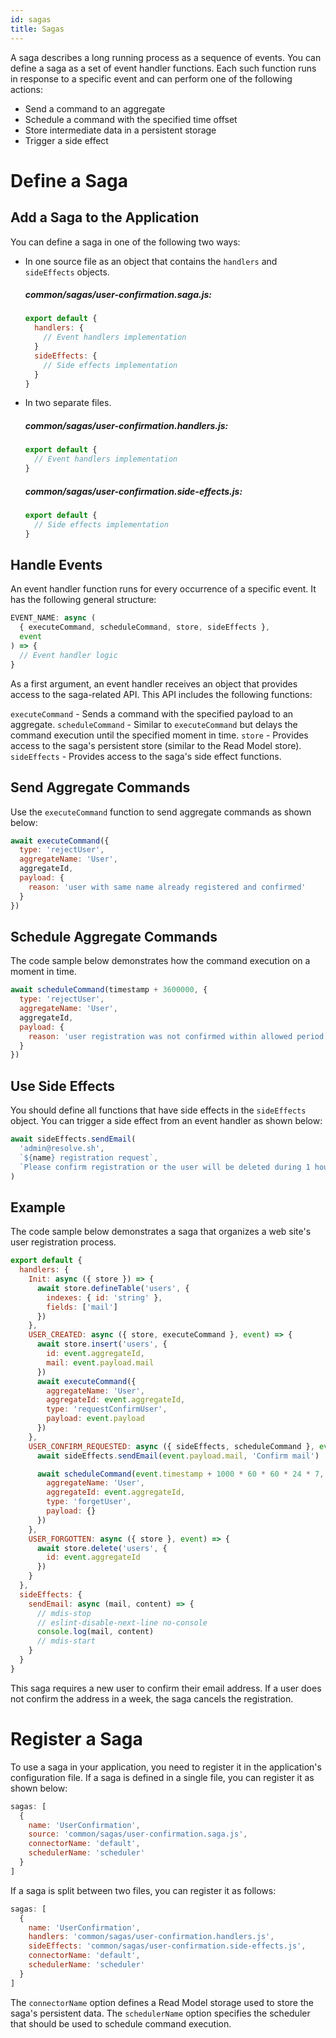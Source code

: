 ```yaml
---
id: sagas
title: Sagas
---
```


A saga describes a long running process as a sequence of events. You can define a saga as a set of event handler functions. Each such function runs in response to a specific event and can perform one of the following actions:

- Send a command to an aggregate
- Schedule a command with the specified time offset
- Store intermediate data in a persistent storage
- Trigger a side effect

# Define a Saga

## Add a Saga to the Application

You can define a saga in one of the following two ways:

- In one source file as an object that contains the `handlers` and `sideEffects` objects.

  ##### common/sagas/user-confirmation.saga.js:

  ```js
  export default {
    handlers: {
      // Event handlers implementation
    }
    sideEffects: {
      // Side effects implementation
    }
  }
  ```

- In two separate files.

  ##### common/sagas/user-confirmation.handlers.js:

  ```js
  export default {
    // Event handlers implementation
  }
  ```

  ##### common/sagas/user-confirmation.side-effects.js:

  ```js
  export default {
    // Side effects implementation
  }
  ```

## Handle Events

An event handler function runs for every occurrence of a specific event. It has the following general structure:

```js
EVENT_NAME: async (
  { executeCommand, scheduleCommand, store, sideEffects },
  event
) => {
  // Event handler logic
}
```

As a first argument, an event handler receives an object that provides access to the saga-related API. This API includes the following functions:

`executeCommand` - Sends a command with the specified payload to an aggregate.
`scheduleCommand` - Similar to `executeCommand` but delays the command execution until the specified moment in time.
`store` - Provides access to the saga's persistent store (similar to the Read Model store).
`sideEffects` - Provides access to the saga's side effect functions.

## Send Aggregate Commands

Use the `executeCommand` function to send aggregate commands as shown below:

```js
await executeCommand({
  type: 'rejectUser',
  aggregateName: 'User',
  aggregateId,
  payload: {
    reason: 'user with same name already registered and confirmed'
  }
})
```

## Schedule Aggregate Commands

The code sample below demonstrates how the command execution on a moment in time.

```js
await scheduleCommand(timestamp + 3600000, {
  type: 'rejectUser',
  aggregateName: 'User',
  aggregateId,
  payload: {
    reason: 'user registration was not confirmed within allowed period'
  }
})
```

## Use Side Effects

You should define all functions that have side effects in the `sideEffects` object. You can trigger a side effect from an event handler as shown below:

```js
await sideEffects.sendEmail(
  'admin@resolve.sh',
  `${name} registration request`,
  `Please confirm registration or the user will be deleted during 1 hour`
)
```

## Example

The code sample below demonstrates a saga that organizes a web site's user registration process.

<!-- prettier-ignore-start -->

[mdis]:# (../tests/custom-readmodel-sample/connector.js)


<!-- prettier-ignore-end -->

```js
export default {
  handlers: {
    Init: async ({ store }) => {
      await store.defineTable('users', {
        indexes: { id: 'string' },
        fields: ['mail']
      })
    },
    USER_CREATED: async ({ store, executeCommand }, event) => {
      await store.insert('users', {
        id: event.aggregateId,
        mail: event.payload.mail
      })
      await executeCommand({
        aggregateName: 'User',
        aggregateId: event.aggregateId,
        type: 'requestConfirmUser',
        payload: event.payload
      })
    },
    USER_CONFIRM_REQUESTED: async ({ sideEffects, scheduleCommand }, event) => {
      await sideEffects.sendEmail(event.payload.mail, 'Confirm mail')

      await scheduleCommand(event.timestamp + 1000 * 60 * 60 * 24 * 7, {
        aggregateName: 'User',
        aggregateId: event.aggregateId,
        type: 'forgetUser',
        payload: {}
      })
    },
    USER_FORGOTTEN: async ({ store }, event) => {
      await store.delete('users', {
        id: event.aggregateId
      })
    }
  },
  sideEffects: {
    sendEmail: async (mail, content) => {
      // mdis-stop
      // eslint-disable-next-line no-console
      console.log(mail, content)
      // mdis-start
    }
  }
}
```

This saga requires a new user to confirm their email address. If a user does not confirm the address in a week, the saga cancels the registration.

# Register a Saga

To use a saga in your application, you need to register it in the application's configuration file. If a saga is defined in a single file, you can register it as shown below:

```js
sagas: [
  {
    name: 'UserConfirmation',
    source: 'common/sagas/user-confirmation.saga.js',
    connectorName: 'default',
    schedulerName: 'scheduler'
  }
]
```

If a saga is split between two files, you can register it as follows:

```js
sagas: [
  {
    name: 'UserConfirmation',
    handlers: 'common/sagas/user-confirmation.handlers.js',
    sideEffects: 'common/sagas/user-confirmation.side-effects.js',
    connectorName: 'default',
    schedulerName: 'scheduler'
  }
]
```

The `connectorName` option defines a Read Model storage used to store the saga's persistent data. The `schedulerName` option specifies the scheduler that should be used to schedule command execution.
